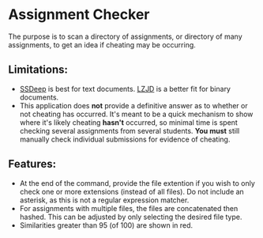 # Assignment Checker

The purpose is to scan a directory of assignments, or directory of many assignments, to get an idea if cheating may be occurring.

## Limitations:
* [SSDeep](https://ssdeep-project.github.io/ssdeep/index.html) is best for text documents. [LZJD](https://github.com/EdwardRaff/jLZJD) is a better fit for binary documents.
* This application does **not** provide a definitive answer as to whether or not cheating has occurred. It's meant to be a quick mechanism to show where it's likely cheating **hasn't** occurred, so minimal time is spent checking several assignments from several students. **You must** still manually check individual submissions for evidence of cheating.

## Features:
* At the end of the command, provide the file extention if you wish to only check one or more extensions (instead of all files). Do not include an asterisk, as this is not a regular expression matcher.
* For assignments with multiple files, the files are concatenated then hashed. This can be adjusted by only selecting the desired file type.
* Similarities greater than 95 (of 100) are shown in red.
